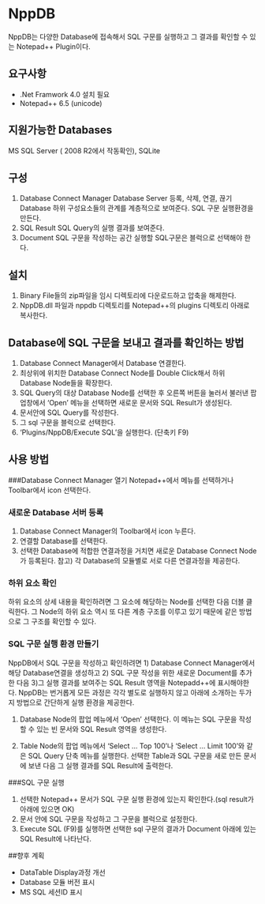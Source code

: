 # NppDB
NppDB는 다양한 Database에 접속해서 SQL 구문를 실행하고 그 결과를 확인할 수 있는 Notepad++ Plugin이다.

## 요구사항
* .Net Framwork 4.0 설치 필요
* Notepad++ 6.5 (unicode)

## 지원가능한 Databases
MS SQL Server ( 2008 R2에서 작동확인), SQLite

## 구성
1. Database Connect Manager 
	Database Server 등록, 삭제, 연결, 끊기
	Database 하위 구성요소들의 관계를 계층적으로 보여준다.
	SQL 구문 실행환경을 만든다.
2. SQL Result
	SQL Query의 실행 결과를 보여준다.
3. Document
	SQL 구문을 작성하는 공간
	실행할 SQL구문은 블럭으로 선택해야 한다. 

## 설치
1. Binary File들의 zip파일을 임시 디렉토리에 다운로드하고 압축을 해제한다.
2. NppDB.dll 파일과 nppdb 디렉토리를 Notepad++의 plugins 디렉토리 아래로 복사한다.


## Database에 SQL 구문을 보내고 결과를 확인하는 방법
1. Database Connect Manager에서 Database 연결한다.
2. 최상위에 위치한 Database Connect Node를 Double Click해서 하위 Database Node들을 확장한다.
3. SQL Query의 대상 Database Node를 선택한 후 오른쪽 버튼을 눌러서 불러낸 팝업창에서 ‘Open’ 메뉴을 선택하면 새로운 문서와 SQL Result가 생성된다.
4. 문서안에 SQL Query를 작성한다.
5. 그 sql 구문을 블럭으로 선택한다.
6. ‘Plugins/NppDB/Execute SQL’을 실행한다. (단축키 F9)

## 사용 방법
###Database Connect Manager 열기
Notepad++에서 메뉴를 선택하거나 Toolbar에서 icon 선택한다.

### 새로운 Database 서버 등록
1. Database Connect Manager의 Toolbar에서 icon 누른다.
2. 연결할 Database를 선택한다.
3. 선택한 Database에 적합한 연결과정을 거치면 새로운 Database Connect Node가 등록된다.
	참고) 각 Database의 모듈별로 서로 다른 연결과정을 제공한다. 
    
### 하위 요소 확인
하위 요소의 상세 내용을 확인하려면 그 요소에 해당하는 Node를 선택한 다음 더블 클릭한다.
그 Node의 하위 요소 역시 또 다른 계층 구조를 이루고 있기 때문에 같은 방법으로 그 구조를 확인할 수 있다.

### SQL 구문 실행 환경 만들기
NppDB에서 SQL 구문을 작성하고 확인하려면 1) Database Connect Manager에서 해당 Database연결을 생성하고  2) SQL 구문 작성을 위한 새로운 Document를 추가한 다음 3)그 실행 결과를 보여주는 SQL Result 영역을  Notepadd++에 표시해야한다.
NppDB는 번거롭게 모든 과정은 각각 별도로 실행하지 않고 아래에 소개하는 두가지 방법으로 간단하게 실행 환경을 제공한다.

1. Database Node의 팝업 메뉴에서 ‘Open’ 선택한다.
	이 메뉴는 SQL 구문을 작성할 수 있는 빈 문서와 SQL Result 영역을 생성한다.
	
2. Table Node의 팝업 메뉴에서 ‘Select … Top 100’나 ‘Select … Limit 100’와 같은 SQL Query 단축 메뉴를 실행한다.
	선택한 Table과 SQL 구문을 새로 만든 문서에 보낸 다음 그 실행 결과를 SQL Result에 출력한다.

###SQL 구문 실행
1. 선택한 Notepad++ 문서가 SQL 구문 실행 환경에 있는지 확인한다.(sql result가 아래에 있으면 OK)
2. 문서 안에 SQL 구문을 작성하고 그 구문을 블럭으로 설정한다. 
3. Execute SQL (F9)를 실행하면 선택한 sql 구문의 결과가 Document 아래에 있는 SQL Result에 나타난다.


##향후 계획
* DataTable Display과정 개선
* Database 모듈 버전 표시
* MS SQL 세션ID 표시

